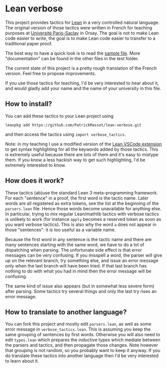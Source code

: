 # Lean verbose

This project provides tactics for
[Lean](https://leanprover-community.github.io/) in a very controlled
natural language. The original version of those tactics were written in
French for teaching purposes at 
[Université Paris-Saclay](https://www.universite-paris-saclay.fr/) in
Orsay. The goal is not to make Lean code easier to write, the goal is to
make Lean code easier to transfer to a traditional paper proof.

The best way to have a quick look is to read the 
[sample file](https://github.com/PatrickMassot/lean-verbose/blob/master/test/sample.lean).
More "documentation" can be found in the other files in the test folder.

The current state of this project is a pretty rough translation of the
French version. Feel free to propose improvements.

If you use those tactics for teaching, I'd be very interested to hear about it, and would gladly add your name and the name of your university in this file.

## How to install?

You can add these tactics to your Lean project using 
```
leanpkg add https://github.com/PatrickMassot/lean-verbose.git
```
and then access the tactics using `import verbose_tactics`.

Note: in my teaching I use a modified version of the 
[Lean VSCode extension](https://github.com/leanprover/vscode-lean/)
to get syntax highlighting for all the keywords added by those tactics.
This is extremely useful because there are lots of them and it's easy to mistype them. If you know a less hackish way to get such highlighting, I'd be extremely interested to know.

## How does it work?

These tactics (ab)use the standard Lean 3 meta-programming framework. 
For each "sentence" in a proof, the first word is the tactic name. Later 
words are all registered as extra tokens, see the list at the
beginning of the `parsers.lean` file. Hence those words become unavailable 
for anything else. In particular, trying to mix regular Lean/mathlib tactics
with verbose tactics is unlikely to work (for instance `apply` becomes
a reserved token as soon as you want verbose tactics). This is also why the
word `a` does not appear in those "sentences": it is too useful as a variable
name.

Because the first word in any sentence is the tactic name and there are many
sentences starting with the same word, we have to do a lot of dispatching
when parsing. The unfortunate side effect is that error messages can be very
confusing. If you misspell a word, the parser will give up on the relevant
branch, try something else, and issue an error message only when the last branch
will have been tried. If that last branch has nothing to do with what you had
in mind then the error message will be confusing. 

The same kind of issue also appears (but in somewhat less severe form) after
parsing. Some tactics try several things and only the last try rises an error
message.

## How to translate to another language?

You can fork this project and mostly edit `parsers.lean`, as well as some error
message in `verbose_tactics.lean`. This is assuming you keep the same grouping
of sentences by first words. Otherwise you will also need to edit `types.lean`
which prepares the inductive types which mediate between the parsers and
tactics, and then propagate those changes. Note however that grouping is not
random, so you probably want to keep it anyway. If you do translate these tactics into another language then I'd be very interested to learn about it.
